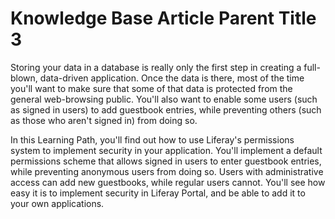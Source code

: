 # Knowledge Base Article Parent Title 3 [](id=knowledge-base-article-parent-title-3)

Storing your data in a database is really only the first step in creating a
full-blown, data-driven application. Once the data is there, most of the time
you'll want to make sure that some of that data is protected from the general
web-browsing public. You'll also want to enable some users (such as signed in 
users) to add guestbook entries, while preventing others (such as those who
aren't signed in) from doing so. 

In this Learning Path, you'll find out how to use Liferay's permissions system
to implement security in your application. You'll implement a default
permissions scheme that allows signed in users to enter guestbook entries, while
preventing anonymous users from doing so. Users with administrative access can
add new guestbooks, while regular users cannot. You'll see how easy it is to
implement security in Liferay Portal, and be able to add it to your own
applications. 

